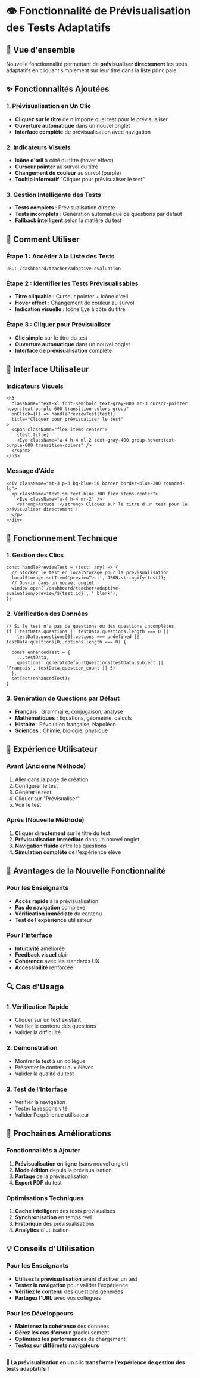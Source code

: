 # 👁️ **Fonctionnalité de Prévisualisation des Tests Adaptatifs**

## **🎯 Vue d'ensemble**

Nouvelle fonctionnalité permettant de **prévisualiser directement** les tests adaptatifs en cliquant simplement sur leur titre dans la liste principale.

## **✨ Fonctionnalités Ajoutées**

### **1. Prévisualisation en Un Clic**
- **Cliquez sur le titre** de n'importe quel test pour le prévisualiser
- **Ouverture automatique** dans un nouvel onglet
- **Interface complète** de prévisualisation avec navigation

### **2. Indicateurs Visuels**
- **Icône d'œil** à côté du titre (hover effect)
- **Curseur pointer** au survol du titre
- **Changement de couleur** au survol (purple)
- **Tooltip informatif** "Cliquer pour prévisualiser le test"

### **3. Gestion Intelligente des Tests**
- **Tests complets** : Prévisualisation directe
- **Tests incomplets** : Génération automatique de questions par défaut
- **Fallback intelligent** selon la matière du test

## **🚀 Comment Utiliser**

### **Étape 1 : Accéder à la Liste des Tests**
```
URL: /dashboard/teacher/adaptive-evaluation
```

### **Étape 2 : Identifier les Tests Prévisualisables**
- **Titre cliquable** : Curseur pointer + icône d'œil
- **Hover effect** : Changement de couleur au survol
- **Indication visuelle** : Icône Eye à côté du titre

### **Étape 3 : Cliquer pour Prévisualiser**
- **Clic simple** sur le titre du test
- **Ouverture automatique** dans un nouvel onglet
- **Interface de prévisualisation** complète

## **🎨 Interface Utilisateur**

### **Indicateurs Visuels**
```tsx
<h3 
  className="text-xl font-semibold text-gray-800 mr-3 cursor-pointer hover:text-purple-600 transition-colors group"
  onClick={() => handlePreviewTest(test)}
  title="Cliquer pour prévisualiser le test"
>
  <span className="flex items-center">
    {test.title}
    <Eye className="w-4 h-4 ml-2 text-gray-400 group-hover:text-purple-600 transition-colors" />
  </span>
</h3>
```

### **Message d'Aide**
```tsx
<div className="mt-3 p-3 bg-blue-50 border border-blue-200 rounded-lg">
  <p className="text-sm text-blue-700 flex items-center">
    <Eye className="w-4 h-4 mr-2" />
    <strong>Astuce :</strong> Cliquez sur le titre d'un test pour le prévisualiser directement !
  </p>
</div>
```

## **🔧 Fonctionnement Technique**

### **1. Gestion des Clics**
```tsx
const handlePreviewTest = (test: any) => {
  // Stocker le test en localStorage pour la prévisualisation
  localStorage.setItem('previewTest', JSON.stringify(test));
  // Ouvrir dans un nouvel onglet
  window.open(`/dashboard/teacher/adaptive-evaluation/preview/${test.id}`, '_blank');
};
```

### **2. Vérification des Données**
```tsx
// Si le test n'a pas de questions ou des questions incomplètes
if (!testData.questions || testData.questions.length === 0 || 
    testData.questions[0].options === undefined || testData.questions[0].options.length === 0) {
  
  const enhancedTest = {
    ...testData,
    questions: generateDefaultQuestions(testData.subject || 'Français', testData.question_count || 5)
  };
  setTest(enhancedTest);
}
```

### **3. Génération de Questions par Défaut**
- **Français** : Grammaire, conjugaison, analyse
- **Mathématiques** : Équations, géométrie, calculs
- **Histoire** : Révolution française, Napoléon
- **Sciences** : Chimie, biologie, physique

## **📱 Expérience Utilisateur**

### **Avant (Ancienne Méthode)**
1. Aller dans la page de création
2. Configurer le test
3. Générer le test
4. Cliquer sur "Prévisualiser"
5. Voir le test

### **Après (Nouvelle Méthode)**
1. **Cliquer directement** sur le titre du test
2. **Prévisualisation immédiate** dans un nouvel onglet
3. **Navigation fluide** entre les questions
4. **Simulation complète** de l'expérience élève

## **🎯 Avantages de la Nouvelle Fonctionnalité**

### **Pour les Enseignants**
- **Accès rapide** à la prévisualisation
- **Pas de navigation** complexe
- **Vérification immédiate** du contenu
- **Test de l'expérience** utilisateur

### **Pour l'Interface**
- **Intuitivité** améliorée
- **Feedback visuel** clair
- **Cohérence** avec les standards UX
- **Accessibilité** renforcée

## **🔍 Cas d'Usage**

### **1. Vérification Rapide**
- Cliquer sur un test existant
- Vérifier le contenu des questions
- Valider la difficulté

### **2. Démonstration**
- Montrer le test à un collègue
- Présenter le contenu aux élèves
- Valider la qualité du test

### **3. Test de l'Interface**
- Vérifier la navigation
- Tester la responsivité
- Valider l'expérience utilisateur

## **🚀 Prochaines Améliorations**

### **Fonctionnalités à Ajouter**
1. **Prévisualisation en ligne** (sans nouvel onglet)
2. **Mode édition** depuis la prévisualisation
3. **Partage** de la prévisualisation
4. **Export PDF** du test

### **Optimisations Techniques**
1. **Cache intelligent** des tests prévisualisés
2. **Synchronisation** en temps réel
3. **Historique** des prévisualisations
4. **Analytics** d'utilisation

## **💡 Conseils d'Utilisation**

### **Pour les Enseignants**
- **Utilisez la prévisualisation** avant d'activer un test
- **Testez la navigation** pour valider l'expérience
- **Vérifiez le contenu** des questions générées
- **Partagez l'URL** avec vos collègues

### **Pour les Développeurs**
- **Maintenez la cohérence** des données
- **Gérez les cas d'erreur** gracieusement
- **Optimisez les performances** de chargement
- **Testez sur différents navigateurs**

---

**🎯 La prévisualisation en un clic transforme l'expérience de gestion des tests adaptatifs !**
























